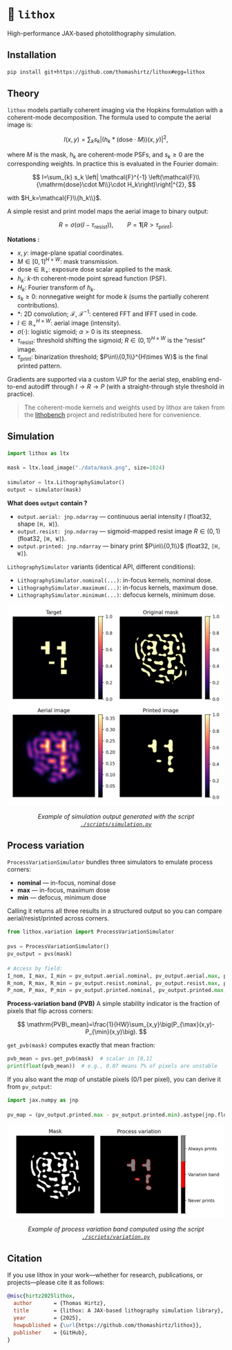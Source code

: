 # 🔬 `lithox`

High-performance JAX-based photolithography simulation.

## Installation

```bash
pip install git+https://github.com/thomashirtz/lithox#egg=lithox
````

## Theory

`lithox` models partially coherent imaging via the Hopkins formulation with a coherent-mode decomposition. The formula used to compute the aerial image is:

$$
I(x,y)=\sum_{k} s_k \left|\big(h_k * (\mathrm{dose}\cdot M)\big)(x, y)\right|^{2},
$$

where $M$ is the mask, $h_k$ are coherent-mode PSFs, and $s_k\ge 0$ are the corresponding weights. In practice this is evaluated in the Fourier domain:

$$
I=\sum_{k} s_k \left| \mathcal{F}^{-1} \left(\mathcal{F}\\{\mathrm{dose}\cdot M\\}\cdot H_k\right)\right|^{2},
$$

with $H_k=\mathcal{F}\\{h_k\\}$.

A simple resist and print model maps the aerial image to binary output:

$$
R = \sigma \big(\alpha (I-\tau_{\mathrm{resist}})\big),\qquad
P = \mathbf{1} \left[R>\tau_{\mathrm{print}}\right].
$$

**Notations :**

* $x,y$: image-plane spatial coordinates.
* $M\in[0,1]^{H\times W}$: mask transmission.
* $\mathrm{dose}\in\mathbb{R}_+$: exposure dose scalar applied to the mask.
* $h_k$: $k$-th coherent-mode point spread function (PSF).
* $H_k$: Fourier transform of $h_k$.
* $s_k\ge 0$: nonnegative weight for mode $k$ (sums the partially coherent contributions).
* $*$: 2D convolution; $\mathcal{F}$, $\mathcal{F}^{-1}$: centered FFT and IFFT used in code.
* $I\in\mathbb{R}_+^{H\times W}$: aerial image (intensity).
* $\sigma(\cdot)$: logistic sigmoid; $\alpha>0$ is its steepness.
* $\tau_{\mathrm{resist}}$: threshold shifting the sigmoid; $R\in(0,1)^{H\times W}$ is the “resist” image.
* $\tau_{\mathrm{print}}$: binarization threshold; $P\in\\{0,1\\}^{H\times W}$ is the final printed pattern.

Gradients are supported via a custom VJP for the aerial step, enabling end-to-end autodiff through $I\rightarrow R\rightarrow P$ (with a straight-through style threshold in practice).

> The coherent-mode kernels and weights used by lithox are taken from the [lithobench](https://github.com/shelljane/lithobench) project and redistributed here for convenience.

## Simulation

```python
import lithox as ltx

mask = ltx.load_image("./data/mask.png", size=1024)

simulator = ltx.LithographySimulator()
output = simulator(mask)
```

**What does `output` contain ?**

* `output.aerial: jnp.ndarray` — continuous aerial intensity $I$ (float32, shape `[H, W]`).
* `output.resist: jnp.ndarray` — sigmoid-mapped resist image $R\in(0,1)$ (float32, `[H, W]`).
* `output.printed: jnp.ndarray` — binary print $P\in\\{0,1\\}$ (float32, `[H, W]`).

`LithographySimulator` variants (identical API, different conditions):

* `LithographySimulator.nominal(...)`: in-focus kernels, nominal dose.
* `LithographySimulator.maximum(...)`: in-focus kernels, maximum dose.
* `LithographySimulator.minimum(...)`: defocus kernels, minimum dose.

<p align="center">
  <img src="./scripts/simulation.png" alt="scripts/simulation.png" width="500"/>
</p>
<p align="center">
  <em>Example of simulation output generated with the script <code><a href="./scripts/simulation.py">./scripts/simulation.py</a></code></em>
</p>

## Process variation

`ProcessVariationSimulator` bundles three simulators to emulate process corners:

* **nominal** — in-focus, nominal dose
* **max** — in-focus, maximum dose
* **min** — defocus, minimum dose

Calling it returns all three results in a structured output so you can compare aerial/resist/printed across corners.

```python
from lithox.variation import ProcessVariationSimulator

pvs = ProcessVariationSimulator()
pv_output = pvs(mask)

# Access by field:
I_nom, I_max, I_min = pv_output.aerial.nominal, pv_output.aerial.max, pv_output.aerial.min
R_nom, R_max, R_min = pv_output.resist.nominal, pv_output.resist.max, pv_output.resist.min
P_nom, P_max, P_min = pv_output.printed.nominal, pv_output.printed.max, pv_output.printed.min
```

**Process-variation band (PVB)**
A simple stability indicator is the fraction of pixels that flip across corners:

$$
\mathrm{PVB\_mean}=\frac{1}{HW}\sum_{x,y}\big(P_{\max}(x,y)-P_{\min}(x,y)\big).
$$

`get_pvb(mask)` computes exactly that mean fraction:

```python
pvb_mean = pvs.get_pvb(mask)  # scalar in [0,1]
print(float(pvb_mean))  # e.g., 0.07 means 7% of pixels are unstable
```

If you also want the *map* of unstable pixels (0/1 per pixel), you can derive it from `pv_output`:

```python
import jax.numpy as jnp

pv_map = (pv_output.printed.max - pv_output.printed.min).astype(jnp.float32)  # [H, W]
```

<p align="center">
  <img src="./scripts/variation.png" alt="scripts/variation.png" width="500"/>
</p>
<p align="center">
  <em>Example of process variation band computed using the script <code><a href="./scripts/variation.py">./scripts/variation.py</a></code></em>
</p>

## Citation

If you use lithox in your work—whether for research, publications, or projects—please cite it as follows:

```bibtex
@misc{hirtz2025lithox,
  author       = {Thomas Hirtz},
  title        = {lithox: A JAX-based lithography simulation library},
  year         = {2025},
  howpublished = {\url{https://github.com/thomashirtz/lithox}},
  publisher    = {GitHub},
}
```
